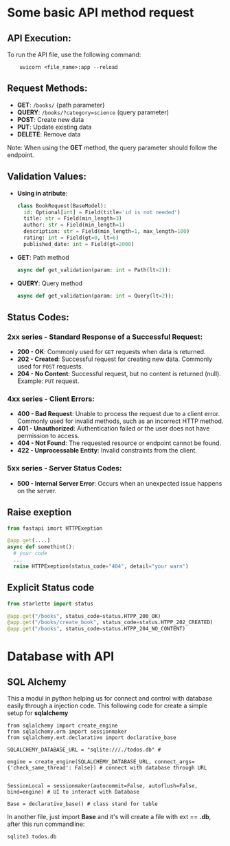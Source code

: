 # Some basic API method request

## API Execution:
To run the API file, use the following command:

        uvicorn <file_name>:app --reload


## Request Methods:
- **GET**: `/books/` {path parameter}
- **QUERY**: `/books/?category=science` (query parameter)
- **POST**: Create new data
- **PUT**: Update existing data
- **DELETE**: Remove data

Note: When using the **GET** method, the query parameter should follow the endpoint.

## Validation Values:

- **Using in atribute**:
  ```python
  class BookRequest(BaseModel):
    id: Optional[int] = Field(title='id is not needed')
    title: str = Field(min_length=3)
    author: str = Field(min_length=1)
    description: str = Field(min_length=1, max_length=100)
    rating: int = Field(gt=0, lt=6)
    published_date: int = Field(gt=2000)

- **GET**: Path method
  ```python
  async def get_validation(param: int = Path(lt=2)):

- **QUERY**: Query method
  ```python
  async def get_validation(param: int = Query(lt=2)):

## Status Codes:
### 2xx series - Standard Response of a Successful Request:
- **200 - OK**: Commonly used for `GET` requests when data is returned.
- **202 - Created**: Successful request for creating new data. Commonly used for `POST` requests.
- **204 - No Content**: Successful request, but no content is returned (null). Example: `PUT` request.

### 4xx series - Client Errors:
- **400 - Bad Request**: Unable to process the request due to a client error. Commonly used for invalid methods, such as an incorrect HTTP method.
- **401 - Unauthorized**: Authentication failed or the user does not have permission to access.
- **404 - Not Found**: The requested resource or endpoint cannot be found.
- **422 - Unprocessable Entity**: Invalid constraints from the client.

### 5xx series - Server Status Codes:
- **500 - Internal Server Error**: Occurs when an unexpected issue happens on the server.

## Raise exeption
  ```python
  from fastapi imort HTTPExeption

  @app.get(....)
  async def somethint():
    # your code
    ...
    raise HTTPExeption(status_code="404", detail="your warn")    
  ``````
## Explicit Status code
 
  ```python
  from starlette import status

  @app.get("/books", status_code=status.HTPP_200_OK) 
  @app.get("/books/create_book", status_code=status.HTPP_202_CREATED) 
  @app.get("/books", status_code=status.HTPP_204_NO_CONTENT) 
  ```


# Database with API

## SQL Alchemy
This a modul in python helping us for connect and control with database easily through a injection code. This following code for create a simple setup for **sqlalchemy**

  ```
  from sqlalchemy import create_engine
  from sqlalchemy.orm import sessionmaker
  from sqlalchemy.ext.declarative import declarative_base

  SQLALCHEMY_DATABASE_URL = "sqlite:///./todos.db" #

  engine = create_engine(SQLALCHEMY_DATABASE_URL, connect_args={'check_same_thread': False}) # connect with database through URL


  SessionLocal = sessionmaker(autocommit=False, autoflush=False, bind=engine) # UI to interact with Database

  Base = declarative_base() # class stand for table
  ```
  In another file, just import  **Base** and it's will create a file with ext == **.db**, after this run commandline: 

    sqlite3 todos.db


